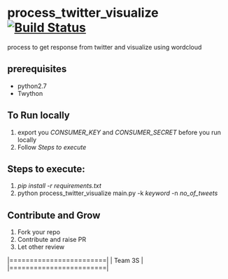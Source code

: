 # process_twitter_visualize[![Build Status](https://travis-ci.org/selvathiruarul/process_twitter_visualize.svg?branch=master)](https://travis-ci.org/selvathiruarul/process_twitter_visualize)
process to get response from twitter and visualize using wordcloud

## prerequisites

* python2.7
* Twython

To Run locally
----------------
1. export you *CONSUMER_KEY* and *CONSUMER_SECRET* before you run locally
2. Follow *Steps to execute*

Steps to execute:
----------------
1. *pip install -r requirements.txt*
2. python process_twitter_visualize main.py -k *keyword* -n *no_of_tweets*

Contribute and Grow
-------------------
1. Fork your repo
2. Contribute and raise PR
3. Let other review

|========================|
|       Team 3S          | 
|========================|


